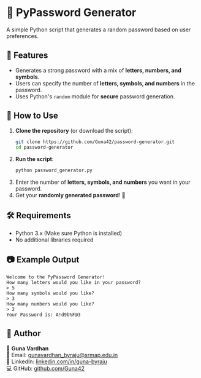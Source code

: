 # 🔑 PyPassword Generator

A simple Python script that generates a random password based on user preferences.

## 🚀 Features
- Generates a strong password with a mix of **letters, numbers, and symbols**.
- Users can specify the number of **letters, symbols, and numbers** in the password.
- Uses Python's `random` module for **secure** password generation.

## 📌 How to Use
1. **Clone the repository** (or download the script):
   ```bash
   git clone https://github.com/Guna42/password-generator.git
   cd password-generator
   ```
2. **Run the script**:
   ```bash
   python password_generator.py
   ```
3. Enter the number of **letters, symbols, and numbers** you want in your password.
4. Get your **randomly generated password**! 🎉

## 🛠 Requirements
- Python 3.x (Make sure Python is installed)
- No additional libraries required

## 📷 Example Output
```
Welcome to the PyPassword Generator!
How many letters would you like in your password?
> 5
How many symbols would you like?
> 3
How many numbers would you like?
> 2
Your Password is: A!d9b%F@3
```

## 📄 Author
👤 **Guna Vardhan**  
📧 Email: [gunavardhan_byraju@srmap.edu.in](mailto:gunavardhan_byraju@srmap.edu.in)  
🔗 LinkedIn: [linkedin.com/in/guna-byraju](http://www.linkedin.com/in/guna-byraju)  
💻 GitHub: [github.com/Guna42](https://github.com/Guna42)  


